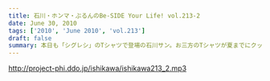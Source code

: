 ```yaml
---
title: 石川・ホンマ・ぶるんのBe-SIDE Your Life! vol.213-2
date: June 30, 2010
tags: ['2010', 'June 2010', 'vol.213']
draft: false
summary: 本日も「シグレシ」のTシャツで登場の石川サン。お三方のTシャツが夏までにクッタクッタッになるのではないかと心配です。NAMAE
---
```


http://project-phi.ddo.jp/ishikawa/ishikawa213_2.mp3